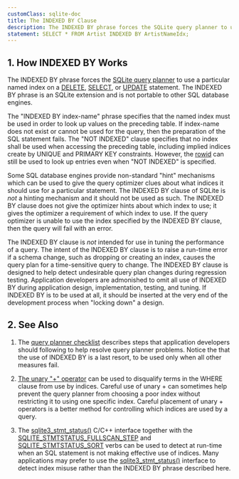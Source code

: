 ```yaml
---
customClass: sqlite-doc
title: The INDEXED BY Clause
description: The INDEXED BY phrase forces the SQLite query planner to use a particular named index on a DELETE, SELECT, or UPDATE statement.
statement: SELECT * FROM Artist INDEXED BY ArtistNameIdx;
---
```


## 1. How INDEXED BY Works

The INDEXED BY phrase forces the
<a href="https://www.sqlite.org/optoverview.html" target="_blank">SQLite
query planner</a> to use a particular named index on a
[DELETE](lang_delete), [SELECT](lang_select), or [UPDATE](lang_update)
statement. The INDEXED BY phrase is an SQLite extension and is not
portable to other SQL database engines.

<!-- do-not-touch-svg-import: 'indexedby.svg' -->

The "INDEXED BY <span class="yyterm">index-name</span>" phrase specifies
that the named index must be used in order to look up values on the
preceding table. If <span class="yyterm">index-name</span> does not
exist or cannot be used for the query, then the preparation of the SQL
statement fails. The "NOT INDEXED" clause specifies that no index shall
be used when accessing the preceding table, including implied indices
create by UNIQUE and PRIMARY KEY constraints. However, the
[rowid](lang_createtable#rowid) can still be used to look up entries
even when "NOT INDEXED" is specified.

Some SQL database engines provide non-standard "hint" mechanisms which
can be used to give the query optimizer clues about what indices it
should use for a particular statement. The INDEXED BY clause of SQLite
is *not* a hinting mechanism and it should not be used as such. The
INDEXED BY clause does not give the optimizer hints about which index to
use; it gives the optimizer a requirement of which index to use. If the
query optimizer is unable to use the index specified by the INDEXED BY
clause, then the query will fail with an error.

The INDEXED BY clause is *not* intended for use in tuning the
performance of a query. The intent of the INDEXED BY clause is to raise
a run-time error if a schema change, such as dropping or creating an
index, causes the query plan for a time-sensitive query to change. The
INDEXED BY clause is designed to help detect undesirable query plan
changes during regression testing. Application developers are admonished
to omit all use of INDEXED BY during application design, implementation,
testing, and tuning. If INDEXED BY is to be used at all, it should be
inserted at the very end of the development process when "locking down"
a design.

## 2. See Also

1.  The <a href="https://www.sqlite.org/queryplanner-ng.html#howtofix"
    target="_blank">query planner checklist</a> describes steps that
    application developers should following to help resolve query
    planner problems. Notice the that the use of INDEXED BY is a last
    resort, to be used only when all other measures fail.

2.  <a href="https://www.sqlite.org/optoverview.html#uplus"
    target="_blank">The unary "+" operator</a> can be used to disqualify
    terms in the WHERE clause from use by indices. Careful use of
    unary + can sometimes help prevent the query planner from choosing a
    poor index without restricting it to using one specific index.
    Careful placement of unary + operators is a better method for
    controlling which indices are used by a query.

3.  The <a href="https://www.sqlite.org/c3ref/stmt_status.html"
    target="_blank">sqlite3_stmt_status()</a> C/C++ interface together
    with the <a
    href="https://www.sqlite.org/c3ref/c_stmtstatus_counter.html#sqlitestmtstatusfullscanstep"
    target="_blank">SQLITE_STMTSTATUS_FULLSCAN_STEP</a> and <a
    href="https://www.sqlite.org/c3ref/c_stmtstatus_counter.html#sqlitestmtstatussort"
    target="_blank">SQLITE_STMTSTATUS_SORT</a> verbs can be used to
    detect at run-time when an SQL statement is not making effective use
    of indices. Many applications may prefer to use the
    <a href="https://www.sqlite.org/c3ref/stmt_status.html"
    target="_blank">sqlite3_stmt_status()</a> interface to detect index
    misuse rather than the INDEXED BY phrase described here.
